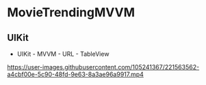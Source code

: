 # MovieTrendingMVVM

## UIKit

- UIKit - MVVM - URL - TableView



https://user-images.githubusercontent.com/105241367/221563562-a4cbf00e-5c90-48fd-9e63-8a3ae96a9917.mp4

